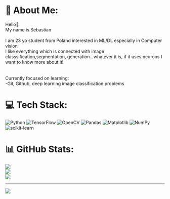 # 💫 About Me:
Hello👋 <br>My name is Sebastian<br><br>I am 23 yo student from Poland interested in ML/DL especially in Computer vision<br>I like everything which is connected with image classsification,segmentation, generation...whatever it is, if it uses neurons I want to know more about it!<br><br><br>Currently focused on learning:<br>-Git, Github, deep learning image classification problems


# 💻 Tech Stack:
![Python](https://img.shields.io/badge/python-3670A0?style=for-the-badge&logo=python&logoColor=ffdd54) ![TensorFlow](https://img.shields.io/badge/TensorFlow-%23FF6F00.svg?style=for-the-badge&logo=TensorFlow&logoColor=white) ![OpenCV](https://img.shields.io/badge/opencv-%23white.svg?style=for-the-badge&logo=opencv&logoColor=white) ![Pandas](https://img.shields.io/badge/pandas-%23150458.svg?style=for-the-badge&logo=pandas&logoColor=white) ![Matplotlib](https://img.shields.io/badge/Matplotlib-%23ffffff.svg?style=for-the-badge&logo=Matplotlib&logoColor=black) ![NumPy](https://img.shields.io/badge/numpy-%23013243.svg?style=for-the-badge&logo=numpy&logoColor=white) ![scikit-learn](https://img.shields.io/badge/scikit--learn-%23F7931E.svg?style=for-the-badge&logo=scikit-learn&logoColor=white)
# 📊 GitHub Stats:
![](https://github-readme-stats.vercel.app/api?username=Ciapser&theme=radical&hide_border=true&include_all_commits=false&count_private=false)<br/>
![](https://github-readme-streak-stats.herokuapp.com/?user=Ciapser&theme=radical&hide_border=true)<br/>
![](https://github-readme-stats.vercel.app/api/top-langs/?username=Ciapser&theme=radical&hide_border=true&include_all_commits=false&count_private=false&layout=compact)

---
[![](https://visitcount.itsvg.in/api?id=Ciapser&icon=0&color=0)](https://visitcount.itsvg.in)

